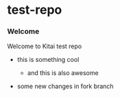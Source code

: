 # test-repo

### Welcome
Welcome to Kitai test repo
- this is something cool
  - and this is also awesome

- some new changes in fork branch
